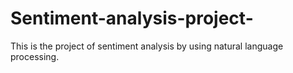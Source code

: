 # Sentiment-analysis-project-
This is the project of sentiment analysis by using natural language processing. 
